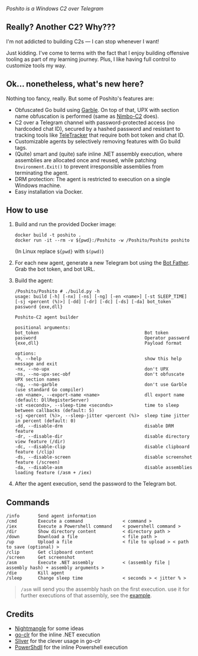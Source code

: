 *Poshito is a Windows C2 over Telegram*

## Really? Another C2? Why???
I'm not addicted to building C2s — I can stop whenever I want!

Just kidding. I've come to terms with the fact that I enjoy building offensive tooling as part of my learning journey. Plus, I like having full control to customize tools my way.

## Ok... nonetheless, what's new here?
Nothing too fancy, really. But some of Poshito's features are:
- Obfuscated Go build using [Garble](https://github.com/burrowers/garble). On top of that, UPX with section name obfuscation is performed (same as [Nimbo-C2](https://github.com/itaymigdal/Nimbo-C2) does).
- C2 over a Telegram channel with password-protected access (no hardcoded chat ID), secured by a hashed password and resistant to tracking tools like [TeleTracker](https://github.com/tsale/TeleTracker)  that require both bot token and chat ID.
- Customizable agents by selectively removing features with Go build tags.
- (Quite) smart and (quite) safe inline .NET assembly execution, where assemblies are allocated once and reused, while patching `Environment.Exit()` to prevent irresponsible assemblies from terminating the agent.
- DRM protection: The agent is restricted to execution on a single Windows machine.
- Easy installation via Docker.
  
## How to use
1. Build and run the provided Docker image:
    ```
    docker build -t poshito .
    docker run -it --rm -v ${pwd}:/Poshito -w /Poshito/Poshito poshito
    ```
    (In Linux replace `${pwd}` with `$(pwd)`)
2. For each new agent, generate a new Telegram bot using the [Bot Father](https://t.me/BotFather). Grab the bot token, and bot URL.
3. Build the agent:

    ```
    /Poshito/Poshito # ./build.py -h
    usage: build [-h] [-nx] [-ns] [-ng] [-en <name>] [-st SLEEP_TIME] [-sj <percent (%)>] [-dd] [-dr] [-dc] [-ds] [-da] bot_token password {exe,dll}

    Poshito-C2 agent builder

    positional arguments:
    bot_token                                        Bot token
    password                                         Operator password
    {exe,dll}                                        Payload format

    options:
    -h, --help                                       show this help message and exit
    -nx, --no-upx                                    don't UPX
    -ns, --no-upx-sec-obf                            don't obfuscate UPX section names
    -ng, --no-garble                                 don't use Garble (use standard Go compiler)
    -en <name>, --export-name <name>                 dll export name (default: DllRegisterServer)
    -st <seconds>, --sleep-time <seconds>            time to sleep between callbacks (default: 5)
    -sj <percent (%)>, --sleep-jitter <percent (%)>  sleep time jitter in percent (default: 0)
    -dd, --disable-drm                               disable DRM feature
    -dr, --disable-dir                               disable directory view feature (/dir)
    -dc, --disable-clip                              disable clipboard feature (/clip)
    -ds, --disable-screen                            disable screenshot feature (/screen)
    -da, --disable-asm                               disable assemblies loading feature (/asm + /iex)
    ```
4. After the agent execution, send the password to the Telegram bot.

## Commands
```
/info       Send agent information 
/cmd        Execute a command               < command >
/iex        Execute a Powershell command    < powershell command >
/dir        Show directory content          < directory path >
/down       Download a file                 < file path >
/up         Upload a file                   < file to upload > < path to save (optional) >
/clip       Get clipboard content
/screen     Get screenshot
/asm        Execute .NET assembly           < (assembly file | assembly hash) + assembly arguments >
/die        Kill agent
/sleep      Change sleep time               < seconds > < jitter % >
```

> `/asm` will send you the assembly hash on the first execution. use it for further executions of that assembly, see the [example](/Examples/ASM.PNG).

## Credits
- [Nightmangle](https://github.com/1N73LL1G3NC3x/Nightmangle) for some ideas
- [go-clr](https://github.com/Ne0nd0g/go-clr) for the inline .NET execution
- [Sliver](https://github.com/BishopFox/sliver) for the clever usage in go-clr
- [PowerShdll](https://github.com/p3nt4/PowerShdll) for the inline Powershell execution
